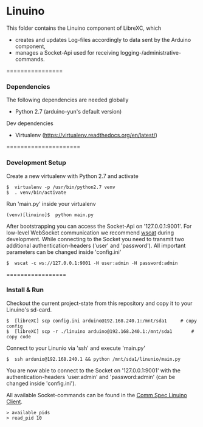 Linuino
=======

This folder contains the Linuino component of LibreXC, which

* creates and updates Log-files accordingly to data sent by the Arduino component,
* manages a Socket-Api used for receiving logging-/administrative-commands.

================
### Dependencies
The following dependencies are needed globally

* Python 2.7 (arduino-yun's default version)

Dev dependencies
* Virtualenv (https://virtualenv.readthedocs.org/en/latest/)


=====================
### Development Setup

Create a new virtualenv with Python 2.7 and activate
```Shell
$  virtualenv -p /usr/bin/python2.7 venv
$  . venv/bin/activate
```

Run 'main.py' inside your virtualenv
```Shell
(venv)[linuino]$  python main.py
```

After bootstrapping you can access the Socket-Api on '127.0.0.1:9001'. For low-level WebSocket communication we recommend [wscat](https://github.com/websockets/wscat) during development. While connecting to the Socket you need to transmit two additional authentication-headers ('user' and 'password'). All important parameters can be changed inside 'config.ini'

```Shell
$  wscat -c ws://127.0.0.1:9001 -H user:admin -H password:admin
```

=================
### Install & Run

Checkout the current project-state from this repository and copy it to your Linuino's sd-card.
```Shell
$  [libreXC] scp config.ini arduino@192.168.240.1:/mnt/sda1     # copy config
$  [libreXC] scp -r ./linuino arduino@192.168.240.1:/mnt/sda1       # copy code
```

Connect to your Linunio via 'ssh' and execute 'main.py'
```Shell
$  ssh ardunio@192.168.240.1 && python /mnt/sda1/linunio/main.py
```

You are now able to connect to the Socket on '127.0.0.1:9001' with the authentication-headers 'user:admin' and 'password:admin' (can be changed inside 'config.ini').

All available Socket-commands can be found in the [Comm Spec Linuino Client](https://github.com/deshi-basara/libreXC/wiki/Comm-Spec--Linuino---Client).

```Shell
> available_pids
> read_pid 10
```
